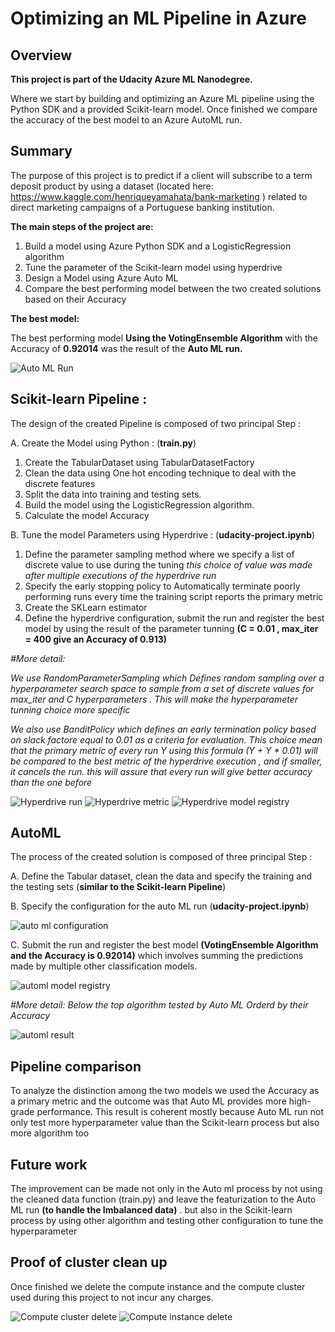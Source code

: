 # Optimizing an ML Pipeline in Azure

## Overview
**This project is part of the Udacity Azure ML Nanodegree.**

Where we start by building and optimizing an Azure ML pipeline using the Python SDK and a provided Scikit-learn model. Once finished we compare the accuracy of the best model to an Azure AutoML run. 

## Summary
The purpose of this project is to predict if a client will subscribe to a term deposit product by using a dataset  (located here: https://www.kaggle.com/henriqueyamahata/bank-marketing ) related to direct marketing campaigns of a Portuguese banking institution.

**The main steps of the project are:**

1. Build a model using Azure Python SDK and a LogisticRegression algorithm
2. Tune the parameter of the Scikit-learn model using hyperdrive 
3. Design a Model using Azure Auto ML 
4. Compare the best performing model between the two created solutions based on their Accuracy 

**The best model:**

The best performing model **Using the VotingEnsemble Algorithm** with the Accuracy of **0.92014** was the result of the **Auto ML run.**

![Auto ML Run](a.PNG "Auto ML Run")

## Scikit-learn Pipeline :

The design of the created Pipeline is composed of two principal Step : 

  A. Create the Model using Python : (**train.py**)

1. Create the TabularDataset using TabularDatasetFactory
2. Clean the data using One hot encoding technique to deal with the discrete features 
3. Split the data into training and testing sets.
4. Build the model using the LogisticRegression algorithm.
5. Calculate the model Accuracy

  B. Tune the model Parameters using Hyperdrive  : (**udacity-project.ipynb**)

1. Define the parameter sampling method where we specify a list of discrete value to use during the tuning *this choice of value was made after multiple executions of the hyperdrive run*
2. Specify the early stopping policy to Automatically terminate poorly performing runs every time the training script reports the primary metric
4. Create the SKLearn estimator 
5. Define the hyperdrive configuration, submit the run and register the best model by using the result of the parameter tunning  **(C = 0.01 , max_iter = 400 give an Accuracy of 0.913)** 

*#More detail:*

*We use RandomParameterSampling which Defines random sampling over a hyperparameter search space to sample from a set of discrete values for max_iter and C hyperparameters . This will make the hyperparameter tunning choice more specific*

*We also use BanditPolicy which defines an early termination policy based on slack factore equal to 0.01 as a criteria for evaluation. This choice mean that the primary metric of every run Y using this formula (Y + Y * 0.01) will be compared to the best metric of the hyperdrive execution , and if smaller, it cancels the run. this will assure that every run will give better accuracy than the one before*

![Hyperdrive run](b.PNG "Hyperdrive run")
![Hyperdrive metric](c.PNG "Hyperdrive metric")
![Hyperdrive model registry](d.PNG "Hyperdrive model registry")


## AutoML

The process of the created solution is composed of three principal Step : 

  A. Define the Tabular dataset, clean  the data and specify the training and the testing sets  (**similar to the Scikit-learn Pipeline**)
  
  B. Specify the configuration for the auto ML run (**udacity-project.ipynb**)
  
  ![auto ml configuration](e.png "auto ml configuration")
  
  C. Submit the run and register the best model **(VotingEnsemble Algorithm and the Accuracy is 0.92014)** which involves summing the predictions made by multiple other classification models.
   
 ![automl model registry](g.PNG "automl model registry")
 
 *#More detail: Below the top algorithm tested by Auto ML Orderd by their Accuracy*

![automl result](f.PNG "automl result")
  
  
## Pipeline comparison

To analyze the distinction among the two models we used the Accuracy as a primary metric and the outcome was that Auto ML provides more high-grade performance.
This result is coherent mostly because Auto ML run not only test more hyperparameter value than the Scikit-learn process but also more algorithm too 

## Future work

The improvement can be made not only in the Auto ml process by not using the cleaned data function (train.py) and leave the featurization to the Auto ML run **(to handle the Imbalanced data)** . but also in the Scikit-learn process by using other algorithm and testing other configuration to tune the hyperparameter

## Proof of cluster clean up

Once finished we delete the compute instance and the compute cluster used during this project to not incur any charges.

 ![Compute cluster delete](h.PNG "Compute cluster delete")
 ![Compute instance delete](i.PNG "Compute instance delete")

